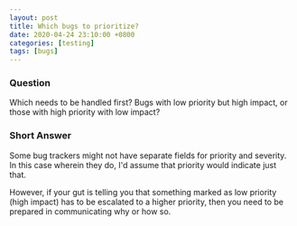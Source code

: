```yaml
---
layout: post
title: Which bugs to prioritize?
date: 2020-04-24 23:10:00 +0800
categories: [testing]
tags: [bugs]
---
```


### Question

Which needs to be handled first? Bugs with low priority but high impact, or those with high priority with low impact?


### Short Answer

Some bug trackers might not have separate fields for priority and severity. In this case wherein they do, I'd assume that priority would indicate just that.

However, if your gut is telling you that something marked as low priority (high impact) has to be escalated to a higher priority, then you need to be prepared in communicating why or how so.
